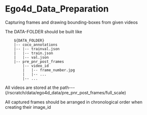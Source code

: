 # Ego4d_Data_Preparation
Capturing frames and drawing bounding-boxes from given videos

The DATA-FOLDER should be built like
```
    ${DATA_FOLDER}
    |-- coco_annotations
    |-- |-- trainval.json
    |   |-- train.json
    |   |-- val.json
    |-- pre_pnr_post_frames
        |-- video_id
        |   |-- frame_number.jpg
        |   |-- ...
        |-- ...
```

All videos are stored at the path---(/rscratch/data/ego4d_data/pre_pnr_post_frames/full_scale)

All captured frames should be arranged in chronological order when creating their image_id
